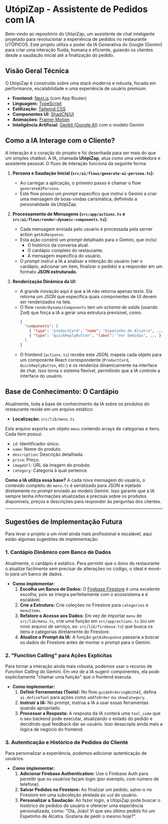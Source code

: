 # UtópiZap - Assistente de Pedidos com IA

Bem-vindo ao repositório do UtópiZap, um assistente de chat inteligente projetado para revolucionar a experiência de pedidos no restaurante UTÓPICOS. Este projeto utiliza o poder da IA Generativa do Google (Gemini) para criar uma interação fluida, humana e eficiente, guiando os clientes desde a saudação inicial até a finalização do pedido.

## Visão Geral Técnica

O UtópiZap é construído sobre uma stack moderna e robusta, focada em performance, escalabilidade e uma experiência de usuário premium.

- **Frontend:** [Next.js](https://nextjs.org/) (com App Router)
- **Linguagem:** [TypeScript](https://www.typescriptlang.org/)
- **Estilização:** [Tailwind CSS](https://tailwindcss.com/)
- **Componentes UI:** [ShadCN/UI](https://ui.shadcn.com/)
- **Animações:** [Framer Motion](https://www.framer.com/motion/)
- **Inteligência Artificial:** [Genkit (Google AI)](https://firebase.google.com/docs/genkit) com o modelo Gemini

## Como a IA Interage com o Cliente?

A interação é o coração do projeto e foi desenhada para ser mais do que um simples chatbot. A IA, chamada **UtópiZap**, atua como uma vendedora e assistente pessoal. O fluxo de interação funciona da seguinte forma:

1.  **Persona e Saudação Inicial (`src/ai/flows/generate-ai-persona.ts`):**
    - Ao carregar a aplicação, o primeiro passo é chamar o flow `generateAIPersona`.
    - Este flow possui um _prompt_ específico que instrui o Gemini a criar uma mensagem de boas-vindas carismática, definindo a personalidade da UtópiZap.

2.  **Processamento de Mensagens (`src/app/actions.ts` e `src/ai/flows/render-dynamic-components.ts`):**
    - Cada mensagem enviada pelo usuário é processada pela server action `getAiResponse`.
    - Esta ação constrói um _prompt_ detalhado para o Gemini, que inclui:
        - O histórico da conversa atual.
        - O cardápio completo do restaurante.
        - A mensagem específica do usuário.
    - O _prompt_ instrui a IA a analisar a intenção do usuário (ver o cardápio, adicionar um item, finalizar o pedido) e a responder em um formato **JSON estruturado**.

3.  **Renderização Dinâmica da UI:**
    - A grande inovação aqui é que a IA não retorna apenas texto. Ela retorna um JSON que especifica quais componentes de UI devem ser renderizados na tela.
    - O flow `renderDynamicComponents` tem um _schema de saída_ (usando Zod) que força a IA a gerar uma estrutura previsível, como:
      ```json
      {
        "components": [
          { "type": "productCard", "name": "Espetinho de Alcatra", ... },
          { "type": "quickReplyButton", "label": "Ver bebidas", ... }
        ]
      }
      ```
    - O frontend (`actions.ts`) recebe este JSON, mapeia cada objeto para um componente React correspondente (`ProductCard`, `QuickReplyButton`, etc.) e os renderiza dinamicamente na interface de chat. Isso torna o sistema flexível, permitindo que a IA controle a interface do usuário.

## Base de Conhecimento: O Cardápio

Atualmente, toda a base de conhecimento da IA sobre os produtos do restaurante reside em um arquivo estático:

- **Localização:** `src/lib/menu.ts`

Este arquivo exporta um objeto `menu` contendo arrays de categorias e itens. Cada item possui:
- `id`: Identificador único.
- `name`: Nome do produto.
- `description`: Descrição detalhada.
- `price`: Preço.
- `imageUrl`: URL da imagem do produto.
- `category`: Categoria à qual pertence.

**Como a IA utiliza essa base?**
A cada nova mensagem do usuário, o conteúdo completo do `menu.ts` é serializado para JSON e injetado diretamente no _prompt_ enviado ao modelo Gemini. Isso garante que a IA sempre tenha informações atualizadas e precisas sobre os produtos disponíveis, preços e descrições para responder às perguntas dos clientes.

---

## Sugestões de Implementação Futura

Para levar o projeto a um nível ainda mais profissional e escalável, aqui estão algumas sugestões de implementação:

### 1. Cardápio Dinâmico com Banco de Dados

Atualmente, o cardápio é estático. Para permitir que o dono do restaurante o atualize facilmente sem precisar de alterações no código, o ideal é movê-lo para um banco de dados.

- **Como implementar:**
    1. **Escolha um Banco de Dados:** O [Firebase Firestore](https://firebase.google.com/docs/firestore) é uma excelente escolha, pois se integra perfeitamente com o ecossistema e é escalável.
    2. **Crie a Estrutura:** Crie coleções no Firestore para `categories` e `menuItems`.
    3. **Refatore o Acesso aos Dados:** Em vez de importar `menu` de `src/lib/menu.ts`, crie uma função em `src/app/actions.ts` (ou um novo arquivo de serviço, ex: `src/lib/firebase.ts`) que busca os itens e categorias diretamente do Firestore.
    4. **Atualize o Prompt da IA:** A função `getAiResponse` passaria a buscar os dados do Firestore antes de montar o prompt para o Gemini.

### 2. "Function Calling" para Ações Explícitas

Para tornar a interação ainda mais robusta, podemos usar o recurso de _Function Calling_ do Gemini. Em vez de a IA sugerir componentes, ela pode explicitamente "chamar uma função" que o frontend executa.

- **Como implementar:**
    1. **Definir Ferramentas (Tools):** No flow `guideOrderingWithAI`, defina `ai.defineTool` para ações como `addToOrder` ou `showCategory`.
    2. **Instruir a IA:** No prompt, instrua a IA a usar essas ferramentas quando apropriado.
    3. **Processar a Resposta:** A resposta da IA conterá uma `tool_code` que o seu backend pode executar, atualizando o estado do pedido e decidindo qual feedback dar ao usuário. Isso desacopla ainda mais a lógica de negócio do frontend.

### 3. Autenticação e Histórico de Pedidos do Cliente

Para personalizar a experiência, podemos adicionar autenticação de usuários.

- **Como implementar:**
    1. **Adicionar Firebase Authentication:** Use o Firebase Auth para permitir que os usuários façam login (por exemplo, com número de telefone).
    2. **Salvar Pedidos no Firestore:** Ao finalizar um pedido, salve-o no Firestore em uma subcoleção atrelada ao `uid` do usuário.
    3. **Personalizar a Saudação:** Ao fazer login, a UtópiZap pode buscar o histórico de pedidos do usuário e oferecer uma experiência personalizada, como: "Olá, João! Vi que seu último pedido foi um Espetinho de Alcatra. Gostaria de pedir o mesmo hoje?".
